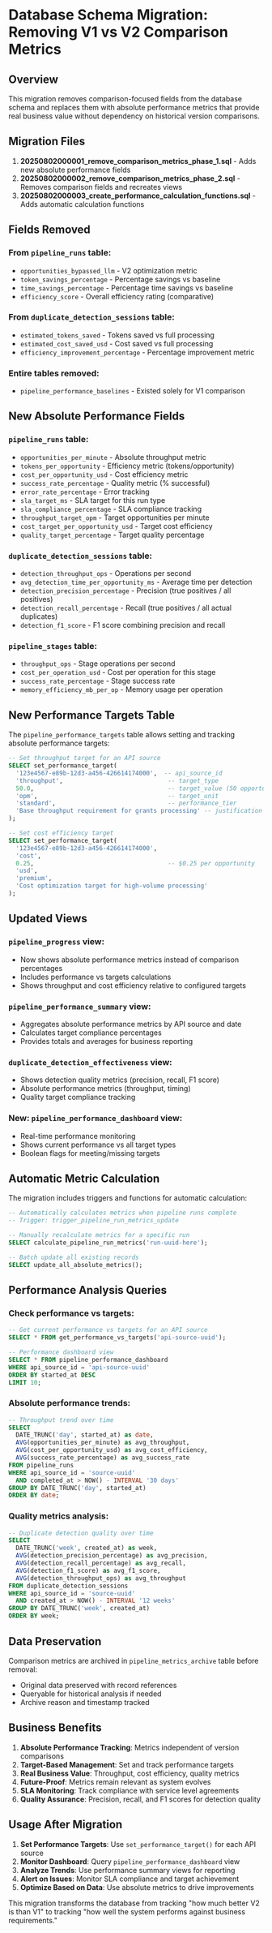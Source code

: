 # Database Schema Migration: Removing V1 vs V2 Comparison Metrics

## Overview

This migration removes comparison-focused fields from the database schema and replaces them with absolute performance metrics that provide real business value without dependency on historical version comparisons.

## Migration Files

1. **20250802000001_remove_comparison_metrics_phase_1.sql** - Adds new absolute performance fields
2. **20250802000002_remove_comparison_metrics_phase_2.sql** - Removes comparison fields and recreates views
3. **20250802000003_create_performance_calculation_functions.sql** - Adds automatic calculation functions

## Fields Removed

### From `pipeline_runs` table:
- `opportunities_bypassed_llm` - V2 optimization metric
- `token_savings_percentage` - Percentage savings vs baseline
- `time_savings_percentage` - Percentage time savings vs baseline
- `efficiency_score` - Overall efficiency rating (comparative)

### From `duplicate_detection_sessions` table:
- `estimated_tokens_saved` - Tokens saved vs full processing
- `estimated_cost_saved_usd` - Cost saved vs full processing
- `efficiency_improvement_percentage` - Percentage improvement metric

### Entire tables removed:
- `pipeline_performance_baselines` - Existed solely for V1 comparison

## New Absolute Performance Fields

### `pipeline_runs` table:
- `opportunities_per_minute` - Absolute throughput metric
- `tokens_per_opportunity` - Efficiency metric (tokens/opportunity)
- `cost_per_opportunity_usd` - Cost efficiency metric
- `success_rate_percentage` - Quality metric (% successful)
- `error_rate_percentage` - Error tracking
- `sla_target_ms` - SLA target for this run type
- `sla_compliance_percentage` - SLA compliance tracking
- `throughput_target_opm` - Target opportunities per minute
- `cost_target_per_opportunity_usd` - Target cost efficiency
- `quality_target_percentage` - Target quality percentage

### `duplicate_detection_sessions` table:
- `detection_throughput_ops` - Operations per second
- `avg_detection_time_per_opportunity_ms` - Average time per detection
- `detection_precision_percentage` - Precision (true positives / all positives)
- `detection_recall_percentage` - Recall (true positives / all actual duplicates)
- `detection_f1_score` - F1 score combining precision and recall

### `pipeline_stages` table:
- `throughput_ops` - Stage operations per second
- `cost_per_operation_usd` - Cost per operation for this stage
- `success_rate_percentage` - Stage success rate
- `memory_efficiency_mb_per_op` - Memory usage per operation

## New Performance Targets Table

The `pipeline_performance_targets` table allows setting and tracking absolute performance targets:

```sql
-- Set throughput target for an API source
SELECT set_performance_target(
  '123e4567-e89b-12d3-a456-426614174000',  -- api_source_id
  'throughput',                             -- target_type
  50.0,                                     -- target_value (50 opportunities per minute)
  'opm',                                    -- target_unit
  'standard',                               -- performance_tier
  'Base throughput requirement for grants processing' -- justification
);

-- Set cost efficiency target
SELECT set_performance_target(
  '123e4567-e89b-12d3-a456-426614174000',
  'cost',
  0.25,                                     -- $0.25 per opportunity
  'usd',
  'premium',
  'Cost optimization target for high-volume processing'
);
```

## Updated Views

### `pipeline_progress` view:
- Now shows absolute performance metrics instead of comparison percentages
- Includes performance vs targets calculations
- Shows throughput and cost efficiency relative to configured targets

### `pipeline_performance_summary` view:
- Aggregates absolute performance metrics by API source and date
- Calculates target compliance percentages
- Provides totals and averages for business reporting

### `duplicate_detection_effectiveness` view:
- Shows detection quality metrics (precision, recall, F1 score)
- Absolute performance metrics (throughput, timing)
- Quality target compliance tracking

### New: `pipeline_performance_dashboard` view:
- Real-time performance monitoring
- Shows current performance vs all target types
- Boolean flags for meeting/missing targets

## Automatic Metric Calculation

The migration includes triggers and functions for automatic calculation:

```sql
-- Automatically calculates metrics when pipeline runs complete
-- Trigger: trigger_pipeline_run_metrics_update

-- Manually recalculate metrics for a specific run
SELECT calculate_pipeline_run_metrics('run-uuid-here');

-- Batch update all existing records
SELECT update_all_absolute_metrics();
```

## Performance Analysis Queries

### Check performance vs targets:
```sql
-- Get current performance vs targets for an API source
SELECT * FROM get_performance_vs_targets('api-source-uuid');

-- Performance dashboard view
SELECT * FROM pipeline_performance_dashboard 
WHERE api_source_id = 'api-source-uuid'
ORDER BY started_at DESC
LIMIT 10;
```

### Absolute performance trends:
```sql
-- Throughput trend over time
SELECT 
  DATE_TRUNC('day', started_at) as date,
  AVG(opportunities_per_minute) as avg_throughput,
  AVG(cost_per_opportunity_usd) as avg_cost_efficiency,
  AVG(success_rate_percentage) as avg_success_rate
FROM pipeline_runs 
WHERE api_source_id = 'source-uuid'
  AND completed_at > NOW() - INTERVAL '30 days'
GROUP BY DATE_TRUNC('day', started_at)
ORDER BY date;
```

### Quality metrics analysis:
```sql
-- Duplicate detection quality over time
SELECT 
  DATE_TRUNC('week', created_at) as week,
  AVG(detection_precision_percentage) as avg_precision,
  AVG(detection_recall_percentage) as avg_recall,
  AVG(detection_f1_score) as avg_f1_score,
  AVG(detection_throughput_ops) as avg_throughput
FROM duplicate_detection_sessions
WHERE api_source_id = 'source-uuid'
  AND created_at > NOW() - INTERVAL '12 weeks'
GROUP BY DATE_TRUNC('week', created_at)
ORDER BY week;
```

## Data Preservation

Comparison metrics are archived in `pipeline_metrics_archive` table before removal:
- Original data preserved with record references
- Queryable for historical analysis if needed
- Archive reason and timestamp tracked

## Business Benefits

1. **Absolute Performance Tracking**: Metrics independent of version comparisons
2. **Target-Based Management**: Set and track performance targets
3. **Real Business Value**: Throughput, cost efficiency, quality metrics
4. **Future-Proof**: Metrics remain relevant as system evolves
5. **SLA Monitoring**: Track compliance with service level agreements
6. **Quality Assurance**: Precision, recall, and F1 scores for detection quality

## Usage After Migration

1. **Set Performance Targets**: Use `set_performance_target()` for each API source
2. **Monitor Dashboard**: Query `pipeline_performance_dashboard` view
3. **Analyze Trends**: Use performance summary views for reporting
4. **Alert on Issues**: Monitor SLA compliance and target achievement
5. **Optimize Based on Data**: Use absolute metrics to drive improvements

This migration transforms the database from tracking "how much better V2 is than V1" to tracking "how well the system performs against business requirements."